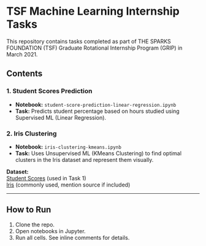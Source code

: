 # TSF Machine Learning Internship Tasks

This repository contains tasks completed as part of THE SPARKS FOUNDATION (TSF) Graduate Rotational Internship Program (GRIP) in March 2021.

## Contents

### 1. Student Scores Prediction
- **Notebook:** `student-score-prediction-linear-regression.ipynb`
- **Task:** Predicts student percentage based on hours studied using Supervised ML (Linear Regression).

### 2. Iris Clustering
- **Notebook:** `iris-clustering-kmeans.ipynb`
- **Task:** Uses Unsupervised ML (KMeans Clustering) to find optimal clusters in the Iris dataset and represent them visually.

**Dataset:**  
[Student Scores](http://bit.ly/w-data) (used in Task 1)  
[Iris](https://archive.ics.uci.edu/ml/datasets/iris) (commonly used, mention source if included)

---

## How to Run
1. Clone the repo.
2. Open notebooks in Jupyter.
3. Run all cells. See inline comments for details.

